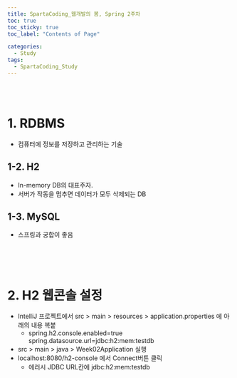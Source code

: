 ```yaml
---
title: SpartaCoding_웹개발의 봄, Spring 2주차
toc: true
toc_sticky: true
toc_label: "Contents of Page"

categories:
  - Study
tags:
  - SpartaCoding_Study
---
```


<br><br>


# 1. RDBMS
- 컴퓨터에 정보를 저장하고 관리하는 기술


## 1-2. H2
* In-memory DB의 대표주자.
* 서버가 작동을 멈추면 데이터가 모두 삭제되는 DB

## 1-3. MySQL
* 스프링과 궁합이 좋음

<br><br><br>

# 2. H2 웹콘솔 설정
* IntelliJ 프로젝트에서 src > main > resources > application.properties 에 아래의 내용 복붙
  - spring.h2.console.enabled=true  
    spring.datasource.url=jdbc:h2:mem:testdb
* src > main > java > Week02Application 실행
* localhost:8080/h2-console 에서 Connect버튼 클릭
  - 에러시 JDBC URL칸에 jdbc:h2:mem:testdb  
